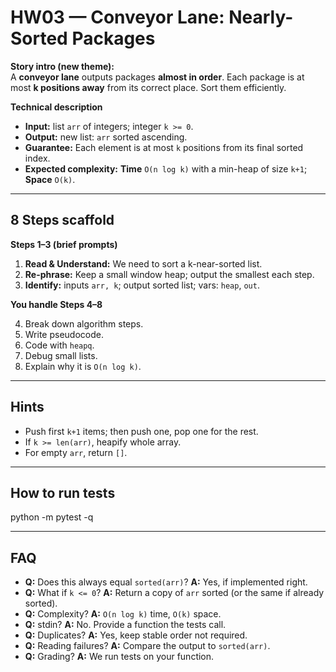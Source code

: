 # HW03 — Conveyor Lane: Nearly-Sorted Packages

**Story intro (new theme):**  
A **conveyor lane** outputs packages **almost in order**. Each package is at most **k positions away** from its correct place. Sort them efficiently.

**Technical description**  
- **Input:** list `arr` of integers; integer `k >= 0`.  
- **Output:** new list: `arr` sorted ascending.  
- **Guarantee:** Each element is at most `k` positions from its final sorted index.  
- **Expected complexity:** **Time** `O(n log k)` with a min-heap of size `k+1`; **Space** `O(k)`.

---

## 8 Steps scaffold
**Steps 1–3 (brief prompts)**  

1. **Read & Understand:** We need to sort a k-near-sorted list.  
2. **Re-phrase:** Keep a small window heap; output the smallest each step.  
3. **Identify:** inputs `arr, k`; output sorted list; vars: `heap`, `out`.

**You handle Steps 4–8**


4. Break down algorithm steps.  
5. Write pseudocode.  
6. Code with `heapq`.  
7. Debug small lists.  
8. Explain why it is `O(n log k)`.

---

## Hints
- Push first `k+1` items; then push one, pop one for the rest.  
- If `k >= len(arr)`, heapify whole array.  
- For empty `arr`, return `[]`.

---

## How to run tests
python -m pytest -q


---

## FAQ
- **Q:** Does this always equal `sorted(arr)`? **A:** Yes, if implemented right.  
- **Q:** What if `k <= 0`? **A:** Return a copy of `arr` sorted (or the same if already sorted).  
- **Q:** Complexity? **A:** `O(n log k)` time, `O(k)` space.  
- **Q:** stdin? **A:** No. Provide a function the tests call.  
- **Q:** Duplicates? **A:** Yes, keep stable order not required.  
- **Q:** Reading failures? **A:** Compare the output to `sorted(arr)`.  
- **Q:** Grading? **A:** We run tests on your function.
